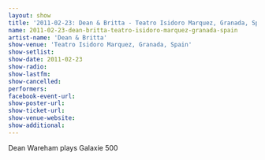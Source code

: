 ```yaml
---
layout: show
title: '2011-02-23: Dean & Britta - Teatro Isidoro Marquez, Granada, Spain'
name: 2011-02-23-dean-britta-teatro-isidoro-marquez-granada-spain
artist-name: 'Dean & Britta'
show-venue: 'Teatro Isidoro Marquez, Granada, Spain'
show-setlist: 
show-date: 2011-02-23
show-radio: 
show-lastfm: 
show-cancelled: 
performers: 
facebook-event-url: 
show-poster-url: 
show-ticket-url: 
show-venue-website: 
show-additional: 
---
```


Dean Wareham plays Galaxie 500